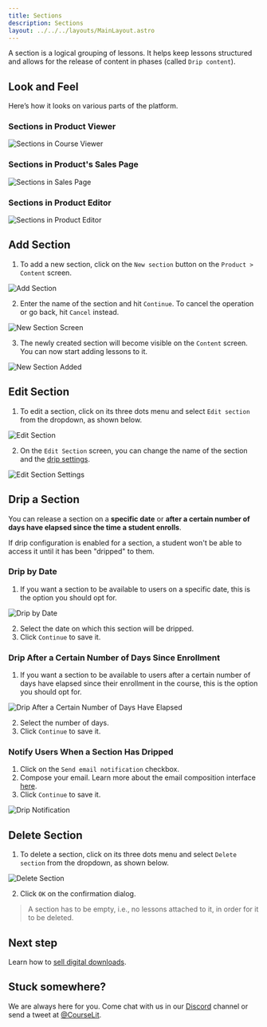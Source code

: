 ```yaml
---
title: Sections
description: Sections
layout: ../../../layouts/MainLayout.astro
---
```


A section is a logical grouping of lessons. It helps keep lessons structured and allows for the release of content in phases (called `Drip content`).

## Look and Feel
Here’s how it looks on various parts of the platform.

### Sections in Product Viewer

![Sections in Course Viewer](/assets/products/sections-on-course-viewer.png)

### Sections in Product's Sales Page

![Sections in Sales Page](/assets/products/sections-on-sales-page.png)

### Sections in Product Editor

![Sections in Product Editor](/assets/products/sections-on-product-editor.png)

## Add Section

1. To add a new section, click on the `New section` button on the `Product > Content` screen. 

![Add Section](/assets/products/add-section.jpeg)

2. Enter the name of the section and hit `Continue`. To cancel the operation or go back, hit `Cancel` instead.

![New Section Screen](/assets/products/new-section-screen.jpeg)

3. The newly created section will become visible on the `Content` screen. You can now start adding lessons to it.

![New Section Added](/assets/products/new-section-added.jpeg)

## Edit Section

1. To edit a section, click on its three dots menu and select `Edit section` from the dropdown, as shown below.

![Edit Section](/assets/products/edit-section.jpeg)

2. On the `Edit Section` screen, you can change the name of the section and the [drip settings](#drip-a-section).

![Edit Section Settings](/assets/products/edit-section-settings.jpeg)

## Drip a Section

You can release a section on a **specific date** or **after a certain number of days have elapsed since the time a student enrolls**.

If drip configuration is enabled for a section, a student won't be able to access it until it has been "dripped" to them. 

### Drip by Date

1. If you want a section to be available to users on a specific date, this is the option you should opt for.

![Drip by Date](/assets/products/drip-by-date.jpeg)

2. Select the date on which this section will be dripped.
3. Click `Continue` to save it.

### Drip After a Certain Number of Days Since Enrollment 

1. If you want a section to be available to users after a certain number of days have elapsed since their enrollment in the course, this is the option you should opt for.

![Drip After a Certain Number of Days Have Elapsed](/assets/products/drip-by-specific-days.jpeg)

2. Select the number of days.
3. Click `Continue` to save it.

### Notify Users When a Section Has Dripped

1. Click on the `Send email notification` checkbox.
2. Compose your email. Learn more about the email composition interface [here](/en/email-marketing/broadcast-mails#compose-your-email).
3. Click `Continue` to save it.

![Drip Notification](/assets/products/drip-notify-email.jpeg)

## Delete Section

1. To delete a section, click on its three dots menu and select `Delete section` from the dropdown, as shown below.

![Delete Section](/assets/products/delete-section.jpeg)

2. Click `OK` on the confirmation dialog.

> A section has to be empty, i.e., no lessons attached to it, in order for it to be deleted.

## Next step

Learn how to [sell digital downloads](/en/downloads/create).

## Stuck somewhere?

We are always here for you. Come chat with us in our <a href="https://discord.com/invite/GR4bQsN" target="_blank">Discord</a> channel or send a tweet at <a href="https://twitter.com/courselit" target="_blank">@CourseLit</a>.
